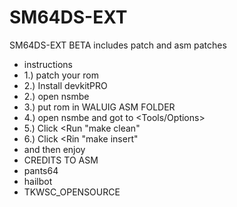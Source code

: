 # SM64DS-EXT
SM64DS-EXT BETA
includes patch and asm patches
- instructions
- 1.) patch your rom
- 2.) Install devkitPRO
- 2.) open nsmbe
- 3.) put rom in WALUIG ASM FOLDER
- 4.) open nsmbe and got to <Tools/Options>
- 5.) Click <Run "make clean"
- 6.) Click <Rin "make insert"
- and then enjoy
- CREDITS TO ASM
- pants64
- hailbot
- TKWSC_OPENSOURCE


